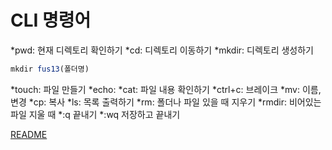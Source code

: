 # CLI 명령어

*pwd: 현재 디렉토리 확인하기
*cd: 디렉토리 이동하기
*mkdir: 디렉토리 생성하기
``` js
mkdir fus13(폴더명)
```
*touch: 파일 만들기
*echo:
*cat: 파일 내용 확인하기
*ctrl+c: 브레이크
*mv: 이름, 변경
*cp: 복사
*ls: 목록 출력하기
*rm: 폴더나 파일 있을 때 지우기
*rmdir: 비어있는 파일 지울 때
*:q 끝내기
*:wq 저장하고 끝내기


[README](../README.md)
